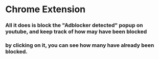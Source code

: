# Chrome Extension
### All it does is block the "Adblocker detected" popup on youtube, and keep track of how may have been blocked
### by clicking on it, you can see how many have already been blocked.
